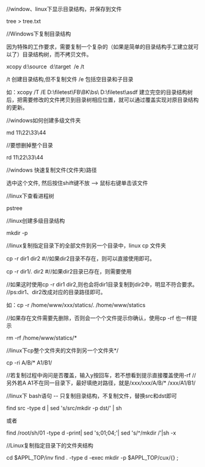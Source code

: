 //window、linux下显示目录结构，并保存到文件

tree > tree.txt

//Windows下复制目录结构

因为特殊的工作要求，需要复制一个复杂的（如果是简单的目录结构手工建立就可以了）目录结构树，而不拷贝文件。

xcopy d:\source  d:\target  /e /t

/t 创建目录结构,但不复制文件
/e 包括空目录和子目录

如：xcopy /T /E D:\filetest\FB\BK\bs\ D:\filetest\asdf
建立完空的目录结构树后，把需要修改的文件拷贝到目录树相应位置，就可以通过覆盖实现对原目录结构的更新。

//windows如何创建多级文件夹

md 11\22\33\44

//要想删掉整个目录

rd 11\22\33\44

//windows 快速复制文件(文件夹)路径

选中这个文件,   然后按住shift键不放  --> 鼠标右键单击该文件


//linux下查看进程树

pstree

//linux创建多级目录结构

mkdir -p 

//linux复制指定目录下的全部文件到另一个目录中，linux cp 文件夹

cp -r dir1 dir2 #//如果dir2目录不存在，则可以直接使用即可。

cp -r dir1/. dir2 #//如果dir2目录已存在，则需要使用

//如果这时使用cp -r dir1 dir2,则也会将dir1目录复制到dir2中，明显不符合要求。
//ps:dir1、dir2改成对应的目录路径即可。

如：cp -r /home/www/xxx/statics/. /home/www/statics

//如果存在文件需要先删除，否则会一个个文件提示你确认，使用cp -rf 也一样提示

rm -rf /home/www/statics/*  

//linux下cp整个文件夹的文件到另一个文件夹*/

cp -ri A/B/* A1/B1/ 

//若复制过程中询问是否覆盖，输入y按回车，若不想看到提示直接覆盖使用-rf
//另外若A A1不在同一目录下，最好填绝对路径，就是/xxx/xxx/A/B/* /xxx/A1/B1/

//linux下 bash语句 -- 只复制目录结构，不复制文件，替换src和dst即可

find src -type d | sed 's/src/mkdir -p dst/' | sh

或者

find /root/sh/01 -type d -print| sed 's;01;04;'| sed 's/^/mkdir /'|sh -x


//Linux复制指定目录下的文件夹结构

cd $APPL_TOP/inv
find . -type d -exec mkdir -p $APPL_TOP/cux/{} \;
